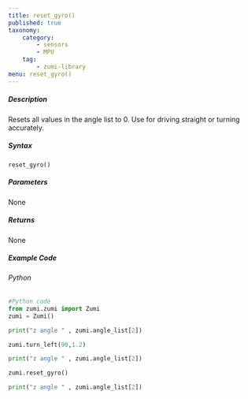```yaml
---
title: reset_gyro()
published: true
taxonomy:
    category:
        - sensors
        - MPU
    tag:
        - zumi-library
menu: reset_gyro()
---
```


##### Description
Resets all values in the angle list to 0.
Use for driving straight or turning accurately.

##### Syntax
```reset_gyro()```<br />

##### Parameters
None

##### Returns
None

##### Example Code
###### Python
```python
#Python code
from zumi.zumi import Zumi
zumi = Zumi()

print("z angle " , zumi.angle_list[2])

zumi.turn_left(90,1.2)

print("z angle " , zumi.angle_list[2])

zumi.reset_gyro()

print("z angle " , zumi.angle_list[2])
```